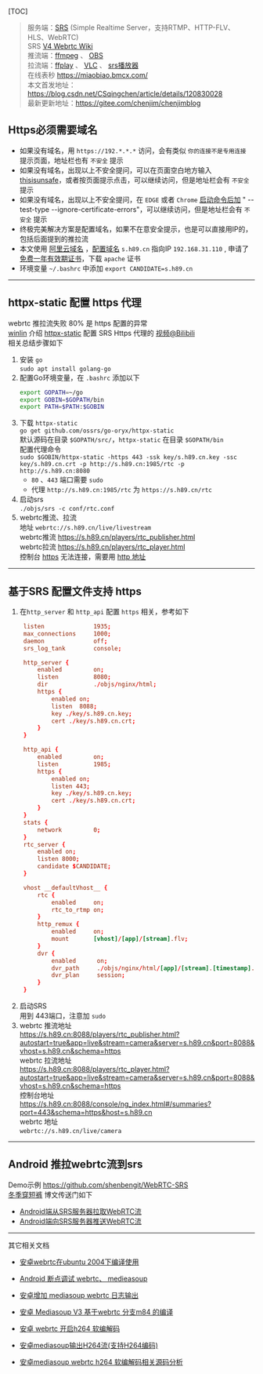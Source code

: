 

[TOC]

>服务端：[SRS](https://github.com/ossrs/srs) (Simple Realtime Server，支持RTMP、HTTP-FLV、HLS、WebRTC)  
>SRS [V4 Webrtc Wiki](https://github.com/ossrs/srs/wiki/v4_CN_WebRTC)  
>推流端：[ffmpeg](https://ffmpeg.org/download.html) 、 [OBS](https://github.com/obsproject/obs-studio/releases)  
>拉流端：[ffplay](https://ffmpeg.org/download.html) 、 [VLC](https://www.videolan.org/vlc/) 、 [srs播放器](http://www.ossrs.net/players/srs_player.html)   
> 在线表秒   <https://miaobiao.bmcx.com/>   
> 本文首发地址：<https://blog.csdn.net/CSqingchen/article/details/120830028>  
> 最新更新地址：<https://gitee.com/chenjim/chenjimblog>


## Https必须需要域名
- 如果没有域名，用 `https://192.*.*.*` 访问，会有类似 `你的连接不是专用连接` 提示页面，地址栏也有 `不安全` 提示   
- 如果没有域名，出现以上不安全提问，可以在页面空白地方输入 [thisisunsafe](https://blog.csdn.net/IT__LiangChen/article/details/105775801)，或者按页面提示点击，可以继续访问，但是地址栏会有 `不安全` 提示  
- 如果没有域名，出现以上不安全提问，在 `EDGE` 或者 `Chrome` [启动命令后加](https://jingyan.baidu.com/article/27fa7326a45ad646f8271f9d.html) " --test-type --ignore-certificate-errors"，可以继续访问，但是地址栏会有 `不安全` 提示   
- 终极完美解决方案是配置域名，如果不在意安全提示，也是可以直接用IP的，包括后面提到的推拉流  
- 本文使用 [阿里云域名](https://mi.aliyun.com/) ，[配置域名](https://dns.console.aliyun.com/#/dns/domainList) `s.h89.cn` 指向IP `192.168.31.110` , 申请了[免费一年有效期证书](https://yundun.console.aliyun.com/?p=cas#/certExtend/free)，下载 `apache` 证书      
- 环境变量 `~/.bashrc` 中添加 `export CANDIDATE=s.h89.cn`  


---

## httpx-static 配置 https 代理  
webrtc 推拉流失败 80% 是 https 配置的异常  
[winlin](https://github.com/winlinvip) 介绍 [httpx-static](https://github.com/ossrs/go-oryx/tree/develop/httpx-static) 配置 SRS Https 代理的 [视频@Bilibili ](https://www.bilibili.com/video/BV1bK4y1x7Ut)   
相关总结步骤如下  
1. 安装 `go`  
  `sudo apt install golang-go`  
2. 配置Go环境变量，在 `.bashrc` 添加以下    
   ``` bash 
   export GOPATH=~/go
   export GOBIN=$GOPATH/bin
   export PATH=$PATH:$GOBIN
   ```
3. 下载 `httpx-static`  
  `go get github.com/ossrs/go-oryx/httpx-static`  
  默认源码在目录 `$GOPATH/src/`，`httpx-static` 在目录 `$GOPATH/bin `  
  配置代理命令     
  `sudo $GOBIN/httpx-static -https 443 -ssk key/s.h89.cn.key -ssc key/s.h89.cn.crt -p http://s.h89.cn:1985/rtc -p http://s.h89.cn:8080`   
    - `80` 、`443` 端口需要 `sudo`  
    - 代理 `http://s.h89.cn:1985/rtc` 为 `https://s.h89.cn/rtc`  
4. 启动srs    
   `./objs/srs -c conf/rtc.conf`  
5. webrtc推流、拉流    
   地址 `webrtc://s.h89.cn/live/livestream`   
   webrtc推流   <https://s.h89.cn/players/rtc_publisher.html>   
   webrtc拉流   <https://s.h89.cn/players/rtc_player.html>     
   控制台 [https](https://s.h89.cn/console/ng_index.html#/connect?port=1985) 无法连接，需要用 [http 地址](http://s.h89.cn:8080/console/ng_index.html#/summaries?port=1985&schema=http&host=s.h89.cn) 

---
## 基于SRS 配置文件支持 https
1. 在`http_server` 和 `http_api` 配置 `https` 相关，参考如下  
   ```conf
    listen              1935;
    max_connections     1000;
    daemon              off;
    srs_log_tank        console;

    http_server {
        enabled         on;
        listen          8080;
        dir             ./objs/nginx/html;
        https {
            enabled on;
            listen  8088;
            key ./key/s.h89.cn.key;
            cert ./key/s.h89.cn.crt;
        }
    }

    http_api {
        enabled         on;
        listen          1985;
        https {
            enabled on;
            listen 443;
            key ./key/s.h89.cn.key;
            cert ./key/s.h89.cn.crt;
        }
    }
    stats {
        network         0;
    }
    rtc_server {
        enabled on;
        listen 8000;
        candidate $CANDIDATE;
    }

    vhost __defaultVhost__ {
        rtc {
            enabled     on;
            rtc_to_rtmp on;
        }
        http_remux {
            enabled     on;
            mount       [vhost]/[app]/[stream].flv;
        }
        dvr {
            enabled      on;
            dvr_path     ./objs/nginx/html/[app]/[stream].[timestamp].flv;
            dvr_plan     session;
        }
    }

   ```  
2. 启动SRS  
   用到 443端口，注意加 `sudo`  
3. webrtc 推流地址  
   <https://s.h89.cn:8088/players/rtc_publisher.html?autostart=true&app=live&stream=camera&server=s.h89.cn&port=8088&vhost=s.h89.cn&schema=https>  
   webrtc 拉流地址  
   <https://s.h89.cn:8088/players/rtc_player.html?autostart=true&app=live&stream=camera&server=s.h89.cn&port=8088&vhost=s.h89.cn&schema=https>  
   控制台地址  
   <https://s.h89.cn:8088/console/ng_index.html#/summaries?port=443&schema=https&host=s.h89.cn>  
   webrtc 地址  
   `webrtc://s.h89.cn/live/camera`  

----

## Android 推拉webrtc流到srs  
Demo示例 <https://github.com/shenbengit/WebRTC-SRS>  
[冬季穿短裤](https://blog.csdn.net/csdn_shen0221) 博文传送门如下  
- [Android端从SRS服务器拉取WebRTC流](https://blog.csdn.net/csdn_shen0221/article/details/120269707)  
- [Android端向SRS服务器推送WebRTC流](https://blog.csdn.net/csdn_shen0221/article/details/120331004)  

----

其它相关文档  

- [安卓webrtc在ubuntu 2004下编译使用](https://h89.cn/archives/235.html)

- [Android 断点调试 webrtc、 medieasoup](https://h89.cn/archives/248.html)  

- [安卓增加 mediasoup webrtc 日志输出](https://h89.cn/archives/246.html)  

- [安卓 Mediasoup V3 基于webrtc 分支m84 的编译](https://h89.cn/archives/245.html)

- [安卓 webrtc 开启h264 软编解码](https://h89.cn/archives/6.html)  

- [安卓mediasoup输出H264流(支持H264编码)](https://h89.cn/archives/1.html)  

- [安卓mediasoup webrtc h264 软编解码相关源码分析](https://h89.cn/archives/250.html)   



